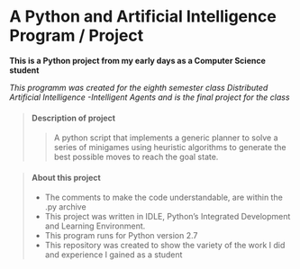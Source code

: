 # A Python and Artificial Intelligence Program / Project

**This is a Python project from my early days as a Computer Science student**

_This programm was created for the eighth semester class Distributed Artificial Intelligence -Intelligent Agents
and is the final project for the class_

> #### Description of project
>
>>A python script that implements a generic planner to solve a series of minigames using heuristic algorithms to generate the best possible moves to reach the goal state.

> #### About this project
>
> - The comments to make the code understandable, are within the .py archive
> - This project was written in IDLE, Python’s Integrated Development and Learning Environment.
> - This program runs for Python version 2.7
> - This repository was created to show the variety of the work I did and experience I gained as a student
>
